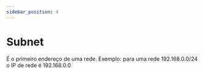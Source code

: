 ```yaml
---
sidebar_position: 4
---
```


# Subnet

É o primeiro endereço de uma rede. Exemplo: para uma rede 192.168.0.0/24 o IP de rede é 192.168.0.0

